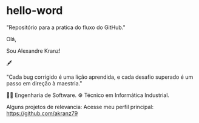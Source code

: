 # hello-word
"Repositório para a pratica do fluxo do GitHub."

Olá,

Sou Alexandre Kranz!

🖋

"Cada bug corrigido é uma lição aprendida, e cada desafio superado é um passo em direção à maestria."

👨‍🎓 Engenharia de Software.
⚙ Técnico em Informática Industrial.

Alguns projetos de relevancia:
Acesse meu perfil principal: https://github.com/akranz79
